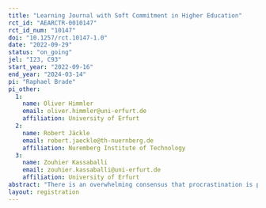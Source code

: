 ```yaml
---
title: "Learning Journal with Soft Commitment in Higher Education"
rct_id: "AEARCTR-0010147"
rct_id_num: "10147"
doi: "10.1257/rct.10147-1.0"
date: "2022-09-29"
status: "on_going"
jel: "I23, C93"
start_year: "2022-09-16"
end_year: "2024-03-14"
pi: "Raphael Brade"
pi_other:
  1:
    name: Oliver Himmler
    email: oliver.himmler@uni-erfurt.de
    affiliation: University of Erfurt
  2:
    name: Robert Jäckle
    email: robert.jaeckle@th-nuernberg.de
    affiliation: Nuremberg Institute of Technology
  3:
    name: Zouhier Kassaballi
    email: zouhier.kassaballi@uni-erfurt.de
    affiliation: University of Erfurt
abstract: "There is an overwhelming consensus that procrastination is prevalent among people, and university students in particular. Studies estimate that over 80% of college students engage in procrastination and up to 50% do it consistently and in a way that handicaps their efforts. It is thus unsurprising that a well-established body of literature links procrastination to poorer academic performance and academic failure. Given the high prevalence of procrastination and its negative consequences for academic success, this research project investigates whether a learning journal that features elements of interventions that have been successful at facilitating self-regulated learning and a soft commitment device can increase students’ academic performance. Specifically, our first treatment arm offers students the opportunity to use a semester long online learning journal in which they reflect on their study behavior and set goals. In the second treatment arm, the learning journal additionally features a soft commitment device that allows students to commit to the goals that they set for themselves in the learning journal."
layout: registration
---
```


